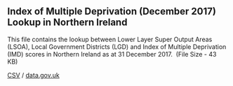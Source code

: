 ## Index of Multiple Deprivation (December 2017) Lookup in Northern Ireland

This file contains the lookup between Lower Layer Super Output Areas (LSOA), Local Government Districts (LGD) and Index of Multiple Deprivation (IMD) scores in Northern Ireland as at 31 December 2017.  (File Size - 43 KB)

[CSV](csv/026.csv) / [data.gov.uk](https://data.gov.uk/dataset/59d0fdd9-2002-427f-bc52-591643f3b1d0/index-of-multiple-deprivation-december-2017-lookup-in-northern-ireland)

